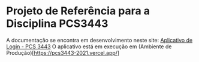# Projeto de Referência para a Disciplina PCS3443

A documentação se encontra em desenvolvimento neste site:
[Aplicativo de Login - PCS 3443](https://michelet.gitbook.io/pcs3443-aplicativo-de-login/)
O aplicativo está em execução em (Ambiente de Produção)[https://pcs3443-2021.vercel.app/]
